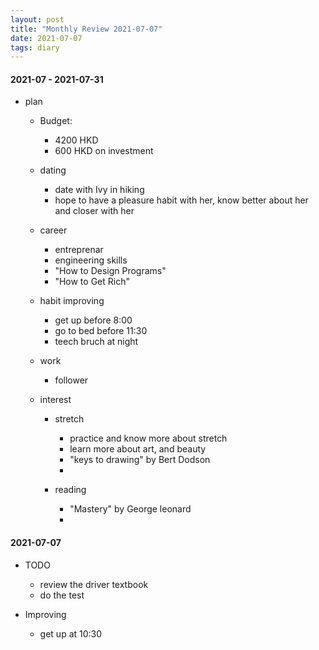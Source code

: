```yaml
---
layout: post
title: "Monthly Review 2021-07-07"
date: 2021-07-07
tags: diary
---
```


#### 2021-07 - 2021-07-31  
* plan  
    - Budget: 
        + 4200 HKD  
        + 600 HKD on investment   

    - dating 
        + date with Ivy in hiking 
        + hope to have a pleasure habit with her, know better about her 
        and closer with her  

    - career  
        + entreprenar 
        + engineering skills 
        + "How to Design Programs"
        + "How to Get Rich"    

    - habit improving  
        + get up before 8:00  
        + go to bed before 11:30  
        + teech bruch at night   

    - work  
        + follower  

    - interest 
        + stretch 
            - practice and know more about stretch  
            - learn more about art, and beauty 
            - "keys to drawing" by Bert Dodson 
            -  

        + reading 
            - "Mastery" by George leonard 
            - 

#### 2021-07-07
* TODO  
    - review the driver textbook  
    - do the test 

* Improving  
    - get up at 10:30 
 
